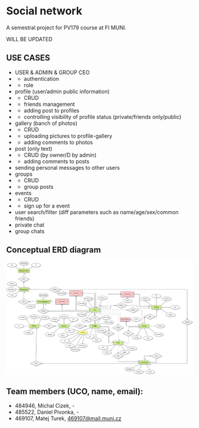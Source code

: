 # Social network
A semestral project for PV179 course at FI MUNI.

WILL BE UPDATED

## USE CASES
- USER & ADMIN & GROUP CEO 
- - authentication
- - role
- profile (user/admin public information)
- - CRUD
- - friends management
- - adding post to profiles
- - controlling visibility of profile status (private/friends only/public)
- gallery (banch of photos)
- - CRUD
- - uploading pictures to profile-gallery
- - adding comments to photos
- post (only text)
- - CRUD (by owner/D by admin)
- - adding comments to posts
- sending personal messages to other users
- groups
- - CRUD 
- - group posts
- events
- - CRUD 
- - sign up for a event
- user search/filter (diff parameters such as name/age/sex/common friends)
- private chat
- group chats

## Conceptual ERD diagram
![Conceptual erd - Chans notation](diagrams/social_network_diagrams-ERD_conceptual.jpg)

## Team members (UCO, name, email):
- 484946, Michal Cizek, -
- 485522, Daniel Pivonka, -
- 469107, Matej Turek, 469107@mail.muni.cz
